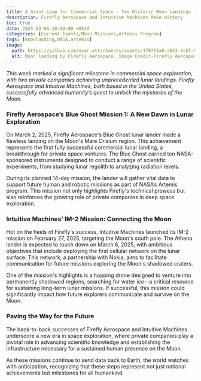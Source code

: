```yaml
---
title: A Giant Leap for Commercial Space - Two Historic Moon Landings in a Week
description: Firefly Aerospace and Intuitive Machines Make History
toc: true
date: 2025-03-06 10:00:00 +0530
categories: [Current Events,Moon Missions,Artemis Program]
tags: [moonlanding,NASA,artemis]
image:
  path: https://github.com/user-attachments/assets/170753a0-a833-4c6f-984b-34c0089737b1  # External image link
  alt: Moon landing by Firefly Aerospace. Image Credit-Firefly Aerospace
---
```



*This week marked a significant milestone in commercial space exploration, with two private companies achieving unprecedented lunar landings. Firefly Aerospace and Intuitive Machines, both based in the United States, successfully advanced humanity’s quest to unlock the mysteries of the Moon.*  

### **Firefly Aerospace’s Blue Ghost Mission 1: A New Dawn in Lunar Exploration**  
On March 2, 2025, Firefly Aerospace's Blue Ghost lunar lander made a flawless landing on the Moon's Mare Crisium region. This achievement represents the first fully successful commercial lunar landing, a breakthrough for private space ventures. The Blue Ghost carried ten NASA-sponsored instruments designed to conduct a range of scientific experiments, from studying lunar regolith to analyzing radiation levels.  

During its planned 14-day mission, the lander will gather vital data to support future human and robotic missions as part of NASA’s Artemis program. This mission not only highlights Firefly's technical prowess but also reinforces the growing role of private companies in deep space exploration.  

### **Intuitive Machines’ IM-2 Mission: Connecting the Moon**  
Hot on the heels of Firefly's success, Intuitive Machines launched its IM-2 mission on February 27, 2025, targeting the Moon's south pole. The Athena lander is expected to touch down on March 6, 2025, with ambitious objectives that include deploying the first cellular network on the lunar surface. This network, a partnership with Nokia, aims to facilitate communication for future missions exploring the Moon's shadowed craters.  

One of the mission's highlights is a hopping drone designed to venture into permanently shadowed regions, searching for water ice—a critical resource for sustaining long-term lunar missions. If successful, this mission could significantly impact how future explorers communicate and survive on the Moon.  

### **Paving the Way for the Future**  
The back-to-back successes of Firefly Aerospace and Intuitive Machines underscore a new era in space exploration, where private companies play a pivotal role in advancing scientific knowledge and establishing the infrastructure necessary for a sustained human presence on the Moon.  

As these missions continue to send data back to Earth, the world watches with anticipation, recognizing that these steps represent not just national achievements but milestones for all humankind.